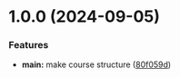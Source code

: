 # 1.0.0 (2024-09-05)


### Features

* **main:** make course structure ([80f059d](https://github.com/dtsegtstur/os-intro/commit/80f059d374d53f8a586ac30ad6d4087866bd022c))



